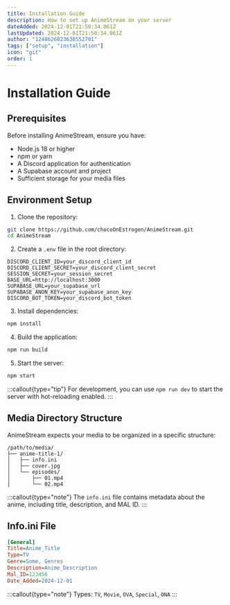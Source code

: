 ```yaml
---
title: Installation Guide
description: How to set up AnimeStream on your server
dateAdded: 2024-12-01T21:50:34.061Z
lastUpdated: 2024-12-01T21:50:34.061Z
author: "1248626823638552701"
tags: ["setup", "installation"]
icon: "git"
order: 1
---
```


# Installation Guide

## Prerequisites

Before installing AnimeStream, ensure you have:

- Node.js 18 or higher
- npm or yarn
- A Discord application for authentication
- A Supabase account and project
- Sufficient storage for your media files

## Environment Setup

1. Clone the repository: 

```bash
git clone https://github.com/chocoOnEstrogen/AnimeStream.git
cd AnimeStream
```

2. Create a `.env` file in the root directory:

```env
DISCORD_CLIENT_ID=your_discord_client_id
DISCORD_CLIENT_SECRET=your_discord_client_secret
SESSION_SECRET=your_session_secret
BASE_URL=http://localhost:3000
SUPABASE_URL=your_supabase_url
SUPABASE_ANON_KEY=your_supabase_anon_key
DISCORD_BOT_TOKEN=your_discord_bot_token
```

3. Install dependencies:

```bash
npm install
```

4. Build the application:

```bash
npm run build
```

5. Start the server:

```bash
npm start
```


:::callout{type="tip"}
For development, you can use `npm run dev` to start the server with hot-reloading enabled.
:::

## Media Directory Structure

AnimeStream expects your media to be organized in a specific structure:

```
/path/to/media/
├── anime-title-1/
│   ├── info.ini
│   ├── cover.jpg
│   └── episodes/
│       ├── 01.mp4
│       └── 02.mp4
```


:::callout{type="note"}
The `info.ini` file contains metadata about the anime, including title, description, and MAL ID.
:::

## Info.ini File

```ini
[General]
Title=Anime_Title
Type=TV
Genre=Some, Genres
Description=Anime_Description
Mal_ID=123456
Date_Added=2024-12-01
```

:::callout{type="note"}
Types: `TV`, `Movie`, `OVA`, `Special`, `ONA`
:::
